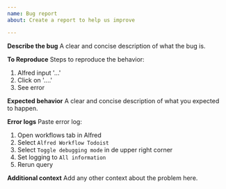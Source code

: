 ```yaml
---
name: Bug report
about: Create a report to help us improve

---
```


**Describe the bug**
A clear and concise description of what the bug is.

**To Reproduce**
Steps to reproduce the behavior:
1. Alfred input '...'
2. Click on '....'
3. See error

**Expected behavior**
A clear and concise description of what you expected to happen.

**Error logs**
Paste error log:
1. Open workflows tab in Alfred
2. Select `Alfred Workflow Todoist`
3. Select `Toggle debugging mode` in de upper right corner
4. Set logging to `All information`
5. Rerun query 

**Additional context**
Add any other context about the problem here.
